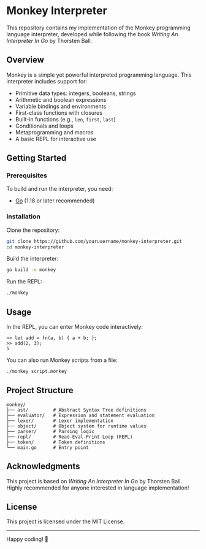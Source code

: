 # Monkey Interpreter

This repository contains my implementation of the Monkey programming language interpreter, developed while following the book _Writing An Interpreter In Go_ by Thorsten Ball.

## Overview

Monkey is a simple yet powerful interpreted programming language. This interpreter includes support for:

- Primitive data types: integers, booleans, strings
- Arithmetic and boolean expressions
- Variable bindings and environments
- First-class functions with closures
- Built-in functions (e.g., `len`, `first`, `last`)
- Conditionals and loops
- Metaprogramming and macros
- A basic REPL for interactive use

## Getting Started

### Prerequisites

To build and run the interpreter, you need:

- [Go](https://golang.org/dl/) (1.18 or later recommended)

### Installation

Clone the repository:

```sh
git clone https://github.com/yourusername/monkey-interpreter.git
cd monkey-interpreter
```

Build the interpreter:

```sh
go build -o monkey
```

Run the REPL:

```sh
./monkey
```

## Usage

In the REPL, you can enter Monkey code interactively:

```monkey
>> let add = fn(a, b) { a + b; };
>> add(2, 3);
5
```

You can also run Monkey scripts from a file:

```sh
./monkey script.monkey
```

## Project Structure

```
monkey/
├── ast/         # Abstract Syntax Tree definitions
├── evaluator/   # Expression and statement evaluation
├── lexer/       # Lexer implementation
├── object/      # Object system for runtime values
├── parser/      # Parsing logic
├── repl/        # Read-Eval-Print Loop (REPL)
├── token/       # Token definitions
└── main.go      # Entry point
```

## Acknowledgments

This project is based on _Writing An Interpreter In Go_ by Thorsten Ball. Highly recommended for anyone interested in language implementation!

## License

This project is licensed under the MIT License.

---

Happy coding! 🚀
